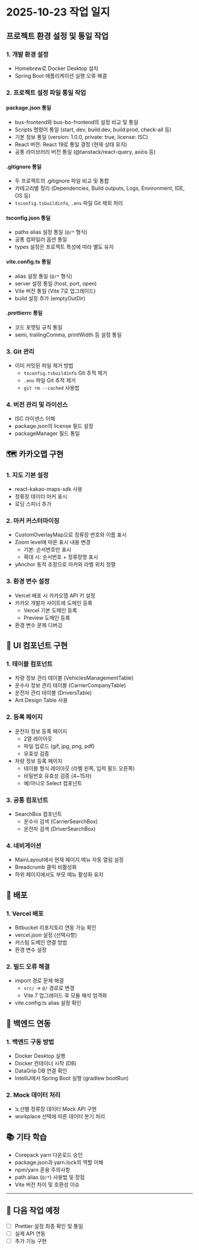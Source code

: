 # 2025-10-23 작업 일지

## 프로젝트 환경 설정 및 통일 작업

### 1. 개발 환경 설정
- Homebrew로 Docker Desktop 설치
- Spring Boot 애플리케이션 실행 오류 해결


### 2. 프로젝트 설정 파일 통일 작업

#### package.json 통일
- bus-frontend와 bus-bo-frontend의 설정 비교 및 통일
- Scripts 명령어 통일 (start, dev, build:dev, build:prod, check-all 등)
- 기본 정보 통일 (version: 1.0.0, private: true, license: ISC)
- React 버전: React 19로 통일 결정 (현재 상태 유지)
- 공통 라이브러리 버전 통일 (@tanstack/react-query, axios 등)

#### .gitignore 통일
- 두 프로젝트의 .gitignore 파일 비교 및 통합
- 카테고리별 정리 (Dependencies, Build outputs, Logs, Environment, IDE, OS 등)
- `tsconfig.tsbuildinfo`, `.env` 파일 Git 제외 처리

#### tsconfig.json 통일
- paths alias 설정 통일 (`@/*` 형식)
- 공통 컴파일러 옵션 통일
- types 설정은 프로젝트 특성에 따라 별도 유지

#### vite.config.ts 통일
- alias 설정 통일 (`@/*` 형식)
- server 설정 통일 (host, port, open)
- Vite 버전 통일 (Vite 7로 업그레이드)
- build 설정 추가 (emptyOutDir)

#### .prettierrc 통일
- 코드 포맷팅 규칙 통일
- semi, trailingComma, printWidth 등 설정 통일

### 3. Git 관리
- 이미 커밋된 파일 제거 방법
  - `tsconfig.tsbuildinfo` Git 추적 제거
  - `.env` 파일 Git 추적 제거
  - `git rm --cached` 사용법

### 4. 버전 관리 및 라이선스
- ISC 라이센스 이해
- package.json의 license 필드 설정
- packageManager 필드 통일

## 🗺️ 카카오맵 구현

### 1. 지도 기본 설정
- react-kakao-maps-sdk 사용
- 정류장 데이터 마커 표시
- 로딩 스피너 추가

### 2. 마커 커스터마이징
- CustomOverlayMap으로 정류장 번호와 이름 표시
- Zoom level에 따른 표시 내용 변경
  - 기본: 순서번호만 표시
  - 확대 시: 순서번호 + 정류장명 표시
- yAnchor 동적 조정으로 마커와 라벨 위치 정렬

### 3. 환경 변수 설정
- Vercel 배포 시 카카오맵 API 키 설정
- 카카오 개발자 사이트에 도메인 등록
  - Vercel 기본 도메인 등록
  - Preview 도메인 등록
- 환경 변수 문제 디버깅

## 🎨 UI 컴포넌트 구현

### 1. 테이블 컴포넌트
- 차량 정보 관리 테이블 (VehiclesManagementTable)
- 운수사 정보 관리 테이블 (CarrierCompanyTable)
- 운전자 관리 테이블 (DriversTable)
- Ant Design Table 사용

### 2. 등록 페이지
- 운전자 정보 등록 페이지
  - 2열 레이아웃
  - 파일 업로드 (gif, jpg, png, pdf)
  - 유효성 검증
- 차량 정보 등록 페이지
  - 테이블 형식 레이아웃 (라벨 왼쪽, 입력 필드 오른쪽)
  - 비밀번호 유효성 검증 (4~15자)
  - 예/아니오 Select 컴포넌트

### 3. 공통 컴포넌트
- SearchBox 컴포넌트
  - 운수사 검색 (CarrierSearchBox)
  - 운전자 검색 (DriverSearchBox)

### 4. 네비게이션
- MainLayout에서 현재 페이지 메뉴 자동 열림 설정
- Breadcrumb 클릭 비활성화
- 하위 페이지에서도 부모 메뉴 활성화 유지

## 🚀 배포

### 1. Vercel 배포
- Bitbucket 리포지토리 연동 가능 확인
- vercel.json 설정 (선택사항)
- 커스텀 도메인 연결 방법
- 환경 변수 설정

### 2. 빌드 오류 해결
- import 경로 문제 해결
  - `src/` → `@/` 경로로 변경
  - Vite 7 업그레이드 후 모듈 해석 엄격화
- vite.config.ts alias 설정 확인

## 🔧 백엔드 연동

### 1. 백엔드 구동 방법
- Docker Desktop 실행
- Docker 컨테이너 시작 (DB)
- DataGrip DB 연결 확인
- IntelliJ에서 Spring Boot 실행 (gradlew bootRun)

### 2. Mock 데이터 처리
- 노선별 정류장 데이터 Mock API 구현
- workplace 선택에 따른 데이터 분기 처리

## 📚 기타 학습

- Corepack yarn 다운로드 승인
- package.json과 yarn.lock의 역할 이해
- npm/yarn 혼용 주의사항
- path alias (`@/*`) 사용법 및 장점
- Vite 버전 차이 및 호환성 이슈

---

## 🎯 다음 작업 예정
- [ ] Prettier 설정 최종 확인 및 통일
- [ ] 실제 API 연동
- [ ] 추가 기능 구현
